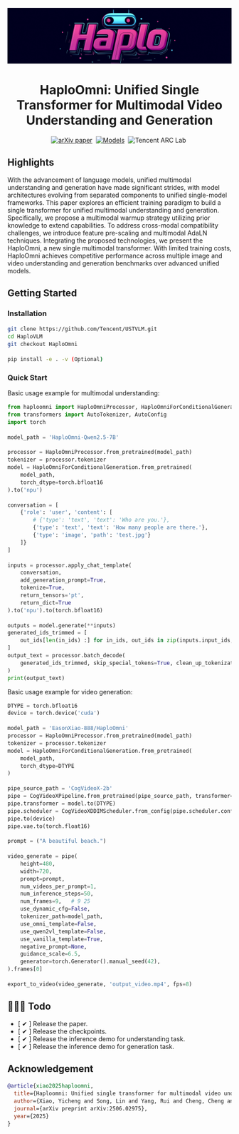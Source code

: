 ![Image](assets/logo.jpeg)

<div align="center">

# HaploOmni: Unified Single Transformer for Multimodal Video Understanding and Generation

[![arXiv paper](https://img.shields.io/badge/arXiv_paper-red)](https://arxiv.org/abs/2506.02975)&nbsp;
[![Models](https://img.shields.io/badge/%F0%9F%A4%97%20Hugging%20Face-Models-blue)](https://huggingface.co/collections/stevengrove/ust-67d2582ac79d96983fa99697)&nbsp;
![Tencent ARC Lab](https://img.shields.io/badge/Developed_by-Tencent_ARC_Lab-blue)&nbsp;

</div>

## Highlights
With the advancement of language models, unified multimodal understanding and generation have made significant strides, with model architectures evolving from separated components to unified single-model frameworks. This paper explores an efficient training paradigm to build a single transformer for unified multimodal understanding and generation. Specifically, we propose a multimodal warmup strategy utilizing prior knowledge to extend capabilities. To address cross-modal compatibility challenges, we introduce feature pre-scaling and multimodal AdaLN techniques. Integrating the proposed technologies, we present the HaploOmni, a new single multimodal transformer. With limited training costs, HaploOmni achieves competitive performance across multiple image and video understanding and generation benchmarks over advanced unified models.

## Getting Started

### Installation

```bash
git clone https://github.com/Tencent/USTVLM.git
cd HaploVLM
git checkout HaploOmni

pip install -e . -v (Optional)
```

### Quick Start
Basic usage example for multimodal understanding:
```python
from haploomni import HaploOmniProcessor, HaploOmniForConditionalGeneration
from transformers import AutoTokenizer, AutoConfig
import torch

model_path = 'HaploOmni-Qwen2.5-7B'

processor = HaploOmniProcessor.from_pretrained(model_path)
tokenizer = processor.tokenizer
model = HaploOmniForConditionalGeneration.from_pretrained(
    model_path,
    torch_dtype=torch.bfloat16
).to('npu')

conversation = [
    {'role': 'user', 'content': [
        # {'type': 'text', 'text': 'Who are you.'},
        {'type': 'text', 'text': 'How many people are there.'},
        {'type': 'image', 'path': 'test.jpg'}
    ]}
]

inputs = processor.apply_chat_template(
    conversation,
    add_generation_prompt=True,
    tokenize=True,
    return_tensors='pt',
    return_dict=True
).to('npu').to(torch.bfloat16)

outputs = model.generate(**inputs)
generated_ids_trimmed = [
    out_ids[len(in_ids) :] for in_ids, out_ids in zip(inputs.input_ids, outputs)
]
output_text = processor.batch_decode(
    generated_ids_trimmed, skip_special_tokens=True, clean_up_tokenization_spaces=False
)
print(output_text)
```

Basic usage example for video generation:
```python
DTYPE = torch.bfloat16
device = torch.device('cuda')

model_path = 'EasonXiao-888/HaploOmni'
processor = HaploOmniProcessor.from_pretrained(model_path)
tokenizer = processor.tokenizer
model = HaploOmniForConditionalGeneration.from_pretrained(
    model_path,
    torch_dtype=DTYPE
)

pipe_source_path = 'CogVideoX-2b'
pipe = CogVideoXPipeline.from_pretrained(pipe_source_path, transformer=None, torch_dtype=DTYPE)
pipe.transformer = model.to(DTYPE)
pipe.scheduler = CogVideoXDDIMScheduler.from_config(pipe.scheduler.config, timestep_spacing="trailing")
pipe.to(device)
pipe.vae.to(torch.float16)

prompt = ("A beautiful beach.")

video_generate = pipe(
    height=480,
    width=720,
    prompt=prompt,
    num_videos_per_prompt=1,
    num_inference_steps=50,
    num_frames=9,   # 9 25
    use_dynamic_cfg=False,
    tokenizer_path=model_path,
    use_omni_template=False,
    use_qwen2vl_template=False,
    use_vanilla_template=True,
    negative_prompt=None,
    guidance_scale=6.5,
    generator=torch.Generator().manual_seed(42),
).frames[0]

export_to_video(video_generate, 'output_video.mp4', fps=8)
```
## 🎤🎤🎤 Todo

- [ &#10004; ] Release the paper.
- [  &#10004; ] Release the checkpoints.
- [  &#10004; ] Release the inference demo for understanding task.
- [  &#10004; ] Release the inference demo for generation task.


## Acknowledgement

```bibtex
@article{xiao2025haploomni,
  title={Haploomni: Unified single transformer for multimodal video understanding and generation},
  author={Xiao, Yicheng and Song, Lin and Yang, Rui and Cheng, Cheng and Xu, Zunnan and Zhang, Zhaoyang and Ge, Yixiao and Li, Xiu and Shan, Ying},
  journal={arXiv preprint arXiv:2506.02975},
  year={2025}
}
```
